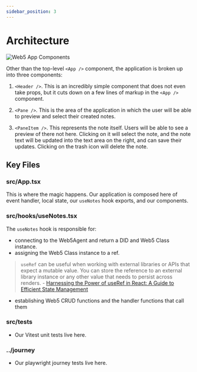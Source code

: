```yaml
---
sidebar_position: 3
---
```


# Architecture

![Web5 App Components](/img/components.png)

Other than the top-level `<App />` component, the application is broken up into three components:

1. `<Header />`. This is an incredibly simple component that does not even take props, but it cuts down on a few lines of markup in the `<App />` component.

2. `<Pane />`. This is the area of the application in which the user will be able to preview and select their created notes.

3. `<PaneItem />`. This represents the note itself. Users will be able to see a preview of there not here. Clicking on it will select the note, and the note text will be updated into the text area on the right, and can save their updates. Clicking on the trash icon will delete the note.

## Key Files

### src/App.tsx

This is where the magic happens. Our application is composed here of event handler, local state, our `useNotes` hook exports, and our components.

### src/hooks/useNotes.tsx

The `useNotes` hook is responsible for:

- connecting to the Web5Agent and return a DID and Web5 Class instance.
- assigning the Web5 Class instance to a ref.

> `useRef` can be useful when working with external libraries or APIs that expect a mutable value. You can store the reference to an external library instance or any other value that needs to persist across renders. - [Harnessing the Power of useRef in React: A Guide to Efficient State Management](https://medium.com/@prashantblogs/harnessing-the-power-of-useref-in-react-a-guide-to-efficient-state-management-d1766affeaf)

- establishing Web5 CRUD functions and the handler functions that call them

### src/tests

- Our Vitest unit tests live here.

### ../journey

- Our playwright journey tests live here.
